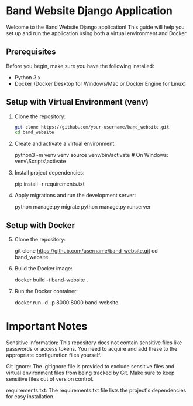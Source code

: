 # Band Website Django Application

Welcome to the Band Website Django application! This guide will help you set up and run the application using both a virtual environment and Docker.

## Prerequisites

Before you begin, make sure you have the following installed:

- Python 3.x
- Docker (Docker Desktop for Windows/Mac or Docker Engine for Linux)

## Setup with Virtual Environment (venv)

1. Clone the repository:
   ```bash
   git clone https://github.com/your-username/band_website.git
   cd band_website

2. Create and activate a virtual environment:

   python3 -m venv venv
   source venv/bin/activate  # On Windows: venv\Scripts\activate

3. Install project dependencies:

   pip install -r requirements.txt

4. Apply migrations and run the development server:

   python manage.py migrate
   python manage.py runserver

## Setup with Docker

5. Clone the repository:

   git clone https://github.com/username/band_website.git
   cd band_website

6. Build the Docker image:

   docker build -t band-website .

7. Run the Docker container:

    docker run -d -p 8000:8000 band-website

# Important Notes

Sensitive Information: This repository does not contain sensitive files like passwords or access tokens. You need to acquire and add these to the appropriate configuration files yourself.

Git Ignore: The .gitignore file is provided to exclude sensitive files and virtual environment files from being tracked by Git. Make sure to keep sensitive files out of version control.

requirements.txt: The requirements.txt file lists the project's dependencies for easy installation.

